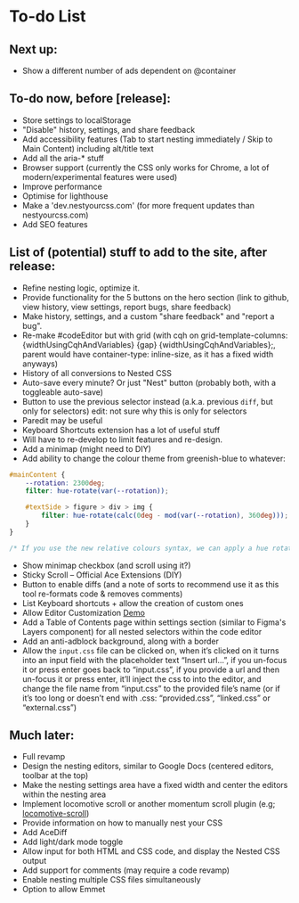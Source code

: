 # To-do List

## Next up:
- Show a different number of ads dependent on @container

## To-do now, before [release]:
- Store settings to localStorage
- "Disable" history, settings, and share feedback
- Add accessibility features (Tab to start nesting immediately / Skip to Main Content) including alt/title text
- Add all the aria-* stuff
- Browser support (currently the CSS only works for Chrome, a lot of modern/experimental features were used)
- Improve performance
- Optimise for lighthouse
- Make a 'dev.nestyourcss.com' (for more frequent updates than nestyourcss.com)
- Add SEO features

## List of (potential) stuff to add to the site, after release:
- Refine nesting logic, optimize it.
- Provide functionality for the 5 buttons on the hero section (link to github, view history, view settings, report bugs, share feedback)
- Make history, settings, and a custom "share feedback" and "report a bug".
- Re-make #codeEditor but with grid (with cqh on grid-template-columns: {widthUsingCqhAndVariables} {gap} {widthUsingCqhAndVariables};, parent would have container-type: inline-size, as it has a fixed width anyways)
- History of all conversions to Nested CSS
- Auto-save every minute? Or just "Nest" button (probably both, with a toggleable auto-save)
- Button to use the previous selector instead (a.k.a. previous `diff`, but only for selectors) edit: not sure why this is only for selectors
- Paredit may be useful
- Keyboard Shortcuts extension has a lot of useful stuff
- Will have to re-develop to limit features and re-design.
- Add a minimap (might need to DIY)
- Add ability to change the colour theme from greenish-blue to whatever:
```css
#mainContent {
    --rotation: 2300deg;
    filter: hue-rotate(var(--rotation));

    #textSide > figure > div > img {
        filter: hue-rotate(calc(0deg - mod(var(--rotation), 360deg)));
    }
}

/* If you use the new relative colours syntax, we can apply a hue rotation via `oklch(from var(--pri-colour-medium) l c calc(h + var(--rotation)))`, and this will preserve saturation and luminosity... well, chroma and lightness. */
```
- Show minimap checkbox (and scroll using it?)
- Sticky Scroll – Official Ace Extensions (DIY)
- Button to enable diffs (and a note of sorts to recommend use it as this tool re-formats code & removes comments)
- List Keyboard shortcuts + allow the creation of custom ones
- Allow Editor Customization [Demo](https://ace.c9.io/demo/keyboard_shortcuts.html)
- Add a Table of Contents page within settings section (similar to Figma's Layers component) for all nested selectors within the code editor
- Add an anti-adblock background, along with a border
- Allow the `input.css` file can be clicked on, when it’s clicked on it turns into an input field with the placeholder text “Insert url...”, if you un-focus it or press enter goes back to “input.css”, if you provide a url and then un-focus it or press enter, it’ll inject the css to into the editor, and change the file name from “input.css” to the provided file’s name (or if it’s too long or doesn’t end with .css: “provided.css”, “linked.css” or “external.css”)

## Much later:
- Full revamp
- Design the nesting editors, similar to Google Docs (centered editors, toolbar at the top)
- Make the nesting settings area have a fixed width and center the editors within the nesting area
- Implement locomotive scroll or another momentum scroll plugin (e.g; [locomotive-scroll](https://github.com/locomotivemtl/locomotive-scroll))
- Provide information on how to manually nest your CSS
- Add AceDiff
- Add light/dark mode toggle
- Allow input for both HTML and CSS code, and display the Nested CSS output
- Add support for comments (may require a code revamp)
- Enable nesting multiple CSS files simultaneously
- Option to allow Emmet